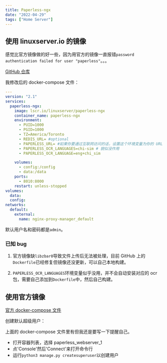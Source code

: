 ```yaml
---
title: Paperless-ngx
date: "2022-04-29"
tags: ["Home Server"]
---
```


## 使用 linuxserver.io 的镜像

感觉比官方镜像做的好一些，因为用官方的镜像一直报错`password authentication failed for user "paperless"`。。。

[GitHub 仓库](https://github.com/linuxserver/docker-paperless-ngx)

我修改后的 docker-compose 文件：

```yaml
---
version: "2.1"
services:
  paperless-ngx:
    image: lscr.io/linuxserver/paperless-ngx
    container_name: paperless-ngx
    environment:
      - PUID=1000
      - PGID=1000
      - TZ=America/Toronto
      - REDIS_URL= #optional
      - PAPERLESS_URL= #如果你要通过互联网访问的话，设置这个环境变量为你的 URL
      - PAPERLESS_OCR_LANGUAGES=chi-sim # 貌似没作用
      - PAPERLESS_OCR_LANGUAGE=eng+chi_sim

    volumes:
      - config:/config
      - data:/data
    ports:
      - 8010:8000
    restart: unless-stopped
volumes:
  data:
  config:
networks:
  default:
    external:
      name: nginx-proxy-manager_default
```

默认用户名和密码都是`admin`。

### 已知 bug

1. 官方镜像缺`libzbar0`导致文件上传后无法被处理，目前 GitHub 上的`Dockerfile`已经修复但镜像还没更新，可以自己本地构建。

2. `PAPERLESS_OCR_LANGUAGES`环境变量似乎没用，并不会自动安装对应的 ocr 包，需要自己添加到`Dockerfile`中，然后自己构建。

## 使用官方镜像

[官方 docker-compose 文件](https://github.com/paperless-ngx/paperless-ngx/blob/main/docker/compose/docker-compose.portainer.yml)

创建默认超级用户：

上面的 docker-compose 文件里有但我还是要写一下提醒自己。

- 打开容器列表，选择 paperless_webserver_1
- 点'Console'然后'Connect'来打开命令行
- 运行`python3 manage.py createsuperuser`以创建用户
